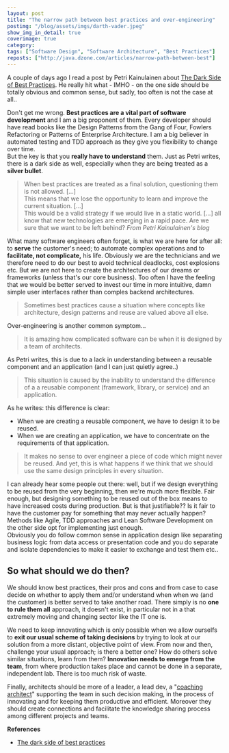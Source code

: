 ```yaml
---
layout: post
title: "The narrow path between best practices and over-engineering"
postimg: "/blog/assets/imgs/darth-vader.jpeg"
show_img_in_detail: true
coverimage: true
category: 
tags: ["Software Design", "Software Architecture", "Best Practices"]
reposts: ["http://java.dzone.com/articles/narrow-path-between-best"]
---
```


A couple of days ago I read a post by Petri Kainulainen about [The Dark Side of Best Practices](http://www.petrikainulainen.net/software-development/processes/the-dark-side-of-best-practices/). He really hit what - IMHO - on the one side should be totally obvious and common sense, but sadly, too often is not the case at all..

Don't get me wrong. **Best practices are a vital part of software development** and I am a big proponent of them. Every developer should have read books like the Design Patterns from the Gang of Four, Fowlers Refactoring or Patterns of Enterprise Architecture. I am a big believer in automated testing and TDD approach as they give you flexibility to change over time.  
But the key is that you **really have to understand** them. Just as Petri writes, there is a dark side as well, especially when they are being treated as a **silver bullet**.

> When best practices are treated as a final solution, questioning them is not allowed. \[...\]  
> This means that we lose the opportunity to learn and improve the current situation. \[...\]  
> This would be a valid strategy if we would live in a static world. \[...\] all know that new technologies are emerging in a rapid pace. Are we sure that we want to be left behind? <cite>From Petri Kainulainen's blog</cite>

What many software engineers often forget, is what we are here for after all: to **serve** the customer's need; to automate complex operations and to **facilitate, not complicate,** his life. Obviously we are the technicians and we therefore need to do our best to avoid technical deadlocks, cost explosions etc. But we are not here to create the architectures of our dreams or frameworks (unless that's our core business). Too often I have the feeling that we would be better served to invest our time in more intuitive, damn simple user interfaces rather than comples backend architectures.

> Sometimes best practices cause a situation where concepts like architecture, design patterns and reuse are valued above all else. 

Over-engineering is another common symptom...

> It is amazing how complicated software can be when it is designed by a team of architects.

As Petri writes, this is due to a lack in understanding between a reusable component and an application (and I can just quietly agree..)

> This situation is caused by the inability to understand the difference of a a reusable component (framework, library, or service) and an application.

As he writes: this difference is clear:

- When we are creating a reusable component, we have to design it to be reused.
- When we are creating an application, we have to concentrate on the requirements of that application.

> It makes no sense to over engineer a piece of code which might never be reused. And yet, this is what happens if we think that we should use the same design principles in every situation.

I can already hear some people out there: well, but if we design everything to be reused from the very beginning, then we're much more flexible. Fair enough, but designing something to be reused out of the box means to have increased costs during production. But is that justifiable?? Is it fair to have the customer pay for something that may never actually happen? Methods like Agile, TDD approaches and Lean Software Development on the other side opt for implementing just enough.  
Obviously you do follow common sense in application design like separating business logic from data access or presentation code and you do separate and isolate dependencies to make it easier to exchange and test them etc..

## So what should we do then?

We should know best practices, their pros and cons and from case to case decide on whether to apply them and/or understand when when we (and the customer) is better served to take another road. There simply is no **one to rule them all** approach, it doesn't exist, in particular not in a that extremely moving and changing sector like the IT one is.

We need to keep innovating which is only possible when we allow ourselfs to **exit our usual scheme of taking decisions** by trying to look at our solution from a more distant, objective point of view. From now and then, challenge your usual approach; is there a better one? How do others solve similar situations, learn from them? **Innovation needs to emerge from the team**, from where production takes place and cannot be done in a separate, independent lab. There is too much risk of waste.

Finally, architects should be more of a leader, a lead dev, a "[coaching architect](/blog/2013/02/the-coaching-architect/)" supporting the team in such decision making, in the process of innovating and for keeping them productive and efficient. Moreover they should create connections and facilitate the knowledge sharing process among different projects and teams.

**References**

- [The dark side of best practices](http://www.petrikainulainen.net/software-development/processes/the-dark-side-of-best-practices/)
